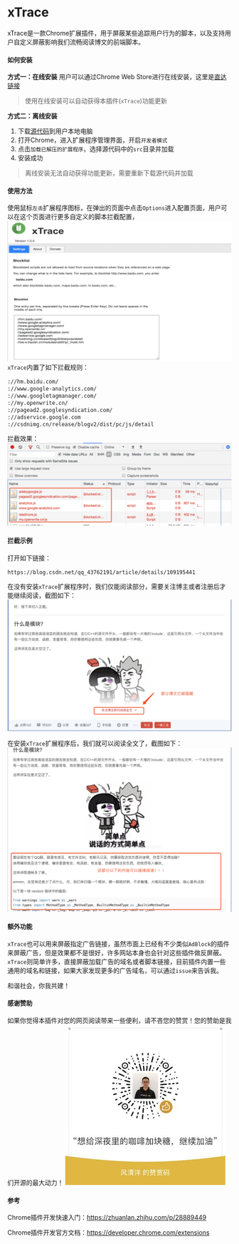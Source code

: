 # xTrace

xTrace是一款Chrome扩展插件，用于屏蔽某些追踪用户行为的脚本，以及支持用户自定义屏蔽影响我们流畅阅读博文的前端脚本。

#### 如何安装
**方式一：在线安装**
用户可以通过Chrome Web Store进行在线安装，这里是[直达链接]()
> 使用在线安装可以自动获得本插件(`xTrace`)功能更新

**方式二：离线安装**
1. 下载[源代码](https://github.com/StevenX911/xTrace)到用户本地电脑
2. 打开Chrome，进入扩展程序管理界面，开启`开发者模式`
3. 点击`加载已解压的扩展程序`，选择源代码中的`src`目录并加载
4. 安装成功
> 离线安装无法自动获得功能更新，需要重新下载源代码并加载

#### 使用方法

使用鼠标`左击`扩展程序图标，在弹出的页面中点击`Options`进入配置页面，用户可以在这个页面进行更多自定义的脚本拦截配置，
![设置界面](screenshot/setting.png)
`xTrace`内置了如下拦截规则：

```
://hm.baidu.com/
://www.google-analytics.com/
://www.googletagmanager.com/
://my.openwrite.cn/
://pagead2.googlesyndication.com/
://adservice.google.com
://csdnimg.cn/release/blogv2/dist/pc/js/detail
```

拦截效果：
![设置界面](screenshot/sample-3.png)

#### 拦截示例

打开如下链接：
```
https://blog.csdn.net/qq_43762191/article/details/109195441
```
在没有安装`xTrace`扩展程序时，我们仅能阅读部分，需要关注博主或者注册后才能继续阅读，截图如下：
![隐藏博文](screenshot/sample-1.png)

在安装`xTrace`扩展程序后，我们就可以阅读全文了，截图如下：
![展开博文](screenshot/sample-2.png)

#### 额外功能

`xTrace`也可以用来屏蔽指定广告链接，虽然市面上已经有不少类似`AdBlock`的插件来屏蔽广告，但是效果都不是很好，许多网站本身也会针对这些插件做反屏蔽。`xTrace`则简单许多，直接屏蔽加载广告的域名或者脚本链接，目前插件内置一些通用的域名和链接，如果大家发现更多的广告域名，可以通过`issue`来告诉我。

和谐社会，你我共建！

#### 感谢赞助

如果你觉得本插件对您的网页阅读带来一些便利，请不吝您的赞赏！您的赞助是我们开源的最大动力！
![感谢赞赏](screenshot/donate.jpeg)

#### 参考

Chrome插件开发快速入门：https://zhuanlan.zhihu.com/p/28889449

Chrome插件开发官方文档：https://developer.chrome.com/extensions
